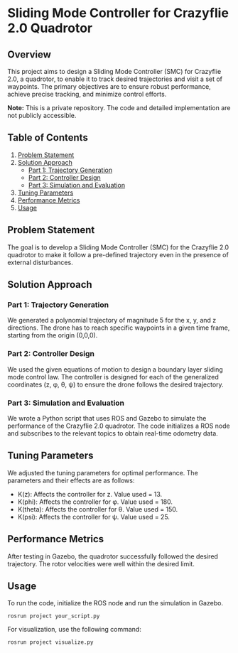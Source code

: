 
# Sliding Mode Controller for Crazyflie 2.0 Quadrotor

## Overview

This project aims to design a Sliding Mode Controller (SMC) for Crazyflie 2.0, a quadrotor, to enable it to track desired trajectories and visit a set of waypoints. The primary objectives are to ensure robust performance, achieve precise tracking, and minimize control efforts.

**Note:** This is a private repository. The code and detailed implementation are not publicly accessible.

## Table of Contents

1. [Problem Statement](#problem-statement)
2. [Solution Approach](#solution-approach)
    - [Part 1: Trajectory Generation](#part-1-trajectory-generation)
    - [Part 2: Controller Design](#part-2-controller-design)
    - [Part 3: Simulation and Evaluation](#part-3-simulation-and-evaluation)
3. [Tuning Parameters](#tuning-parameters)
4. [Performance Metrics](#performance-metrics)
5. [Usage](#usage)

## Problem Statement

The goal is to develop a Sliding Mode Controller (SMC) for the Crazyflie 2.0 quadrotor to make it follow a pre-defined trajectory even in the presence of external disturbances.

## Solution Approach

### Part 1: Trajectory Generation

We generated a polynomial trajectory of magnitude 5 for the x, y, and z directions. The drone has to reach specific waypoints in a given time frame, starting from the origin (0,0,0).

### Part 2: Controller Design

We used the given equations of motion to design a boundary layer sliding mode control law. The controller is designed for each of the generalized coordinates (z, φ, θ, ψ) to ensure the drone follows the desired trajectory.

### Part 3: Simulation and Evaluation

We wrote a Python script that uses ROS and Gazebo to simulate the performance of the Crazyflie 2.0 quadrotor. The code initializes a ROS node and subscribes to the relevant topics to obtain real-time odometry data.

## Tuning Parameters

We adjusted the tuning parameters for optimal performance. The parameters and their effects are as follows:

- K(z): Affects the controller for z. Value used = 13.
- K(phi): Affects the controller for φ. Value used = 180.
- K(theta): Affects the controller for θ. Value used = 150.
- K(psi): Affects the controller for ψ. Value used = 25.

## Performance Metrics

After testing in Gazebo, the quadrotor successfully followed the desired trajectory. The rotor velocities were well within the desired limit.

## Usage

To run the code, initialize the ROS node and run the simulation in Gazebo.

```
rosrun project your_script.py
```

For visualization, use the following command:

```
rosrun project visualize.py
```

